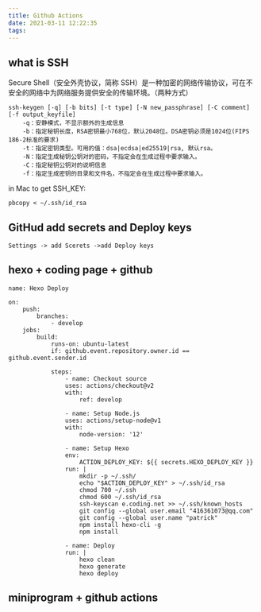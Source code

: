 ```yaml
---
title: Github Actions
date: 2021-03-11 12:22:35
tags:
---
```


## what is SSH

Secure Shell（安全外壳协议，简称 SSH）是一种加密的网络传输协议，可在不安全的网络中为网络服务提供安全的传输环境。（两种方式）

```
ssh-keygen [-q] [-b bits] [-t type] [-N new_passphrase] [-C comment] [-f output_keyfile]
	-q：安静模式，不显示额外的生成信息
	-b：指定秘钥长度，RSA密钥最小768位，默认2048位。DSA密钥必须是1024位(FIPS 186-2标准的要求)
	-t：指定密钥类型。可用的值：dsa|ecdsa|ed25519|rsa, 默认rsa。
	-N：指定生成秘钥公钥对的密码，不指定会在生成过程中要求输入。
	-C：指定秘钥公钥对的说明信息
	-f：指定生成密钥的目录和文件名，不指定会在生成过程中要求输入。
```

in Mac to get SSH_KEY:

```
pbcopy < ~/.ssh/id_rsa
```

## GitHud add secrets and Deploy keys

```
Settings -> add Scerets ->add Deploy keys
```

## hexo + coding page + github

```
name: Hexo Deploy

on:
    push:
        branches:
            - develop
	jobs:
		build:
			runs-on: ubuntu-latest
			if: github.event.repository.owner.id == github.event.sender.id

			steps:
				- name: Checkout source
				uses: actions/checkout@v2
				with:
					ref: develop

				- name: Setup Node.js
				uses: actions/setup-node@v1
				with:
					node-version: '12'

				- name: Setup Hexo
				env:
					ACTION_DEPLOY_KEY: ${{ secrets.HEXO_DEPLOY_KEY }}
				run: |
					mkdir -p ~/.ssh/
					echo "$ACTION_DEPLOY_KEY" > ~/.ssh/id_rsa
					chmod 700 ~/.ssh
					chmod 600 ~/.ssh/id_rsa
					ssh-keyscan e.coding.net >> ~/.ssh/known_hosts
					git config --global user.email "416361073@qq.com"
					git config --global user.name "patrick"
					npm install hexo-cli -g
					npm install

				- name: Deploy
				run: |
					hexo clean
					hexo generate
					hexo deploy
```

## miniprogram + github actions
